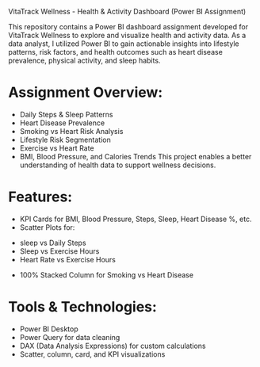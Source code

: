 VitaTrack Wellness - Health & Activity Dashboard (Power BI Assignment) 

This repository contains a Power BI dashboard assignment developed for VitaTrack Wellness to explore and visualize health and activity data. As a data analyst, I utilized Power BI to gain actionable insights into lifestyle patterns, risk factors, and health outcomes such as heart disease prevalence, physical activity, and sleep habits.

# Assignment Overview:

* Daily Steps & Sleep Patterns
* Heart Disease Prevalence
* Smoking vs Heart Risk Analysis
* Lifestyle Risk Segmentation
*  Exercise vs Heart Rate
*  BMI, Blood Pressure, and Calories Trends
This project enables a better understanding of health data to support wellness decisions.

# Features:
* KPI Cards for BMI, Blood Pressure, Steps, Sleep, Heart Disease %, etc.
*  Scatter Plots for:
- sleep vs Daily Steps
- Sleep vs Exercise Hours
- Heart Rate vs Exercise Hours
  
*  100% Stacked Column for Smoking vs Heart Disease

# Tools & Technologies:
* Power BI Desktop
* Power Query for data cleaning
* DAX (Data Analysis Expressions) for custom calculations
* Scatter, column, card, and KPI visualizations

